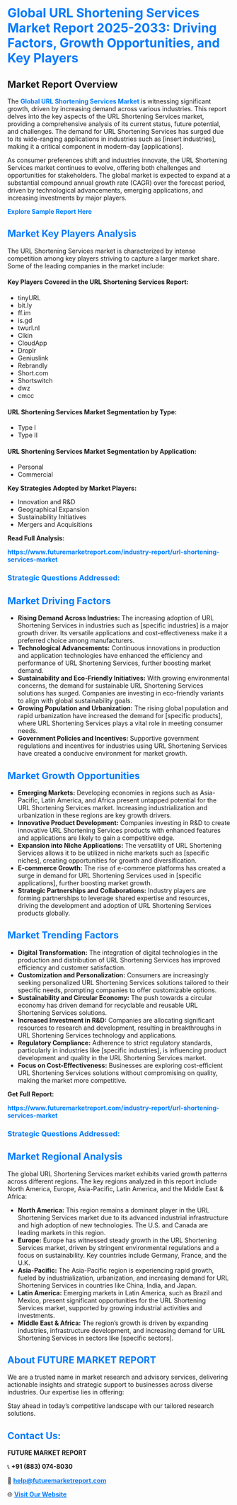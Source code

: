 <h1 style="color: #007BFF;">Global URL Shortening Services Market Report 2025-2033: Driving Factors, Growth Opportunities, and Key Players</h1>

<section id="overview">
<h2>Market Report Overview</h2>
<p>The <a href="https://www.futuremarketreport.com/industry-report/url-shortening-services-market" style="color: #007BFF; text-decoration: none;"><strong>Global URL Shortening Services Market</strong></a> is witnessing significant growth, driven by increasing demand across various industries. This report delves into the key aspects of the URL Shortening Services market, providing a comprehensive analysis of its current status, future potential, and challenges. The demand for URL Shortening Services has surged due to its wide-ranging applications in industries such as [insert industries], making it a critical component in modern-day [applications].</p>
<p>As consumer preferences shift and industries innovate, the URL Shortening Services market continues to evolve, offering both challenges and opportunities for stakeholders. The global market is expected to expand at a substantial compound annual growth rate (CAGR) over the forecast period, driven by technological advancements, emerging applications, and increasing investments by major players.</p>
</section>

<section id="overview">
<p><a href="https://www.futuremarketreport.com/request-sample/reportId=105250" style="color: #007BFF; text-decoration: none;"><strong>Explore Sample Report Here</strong></a></p>
</section>

<section id="key-players">
<h2 style="color: #007BFF;">Market Key Players Analysis</h2>
<p>The URL Shortening Services market is characterized by intense competition among key players striving to capture a larger market share. Some of the leading companies in the market include:</p>
<h4>Key Players Covered in the URL Shortening Services Report:</h4>
<ul><li>tinyURL</li><li>bit.ly</li><li>ff.im</li><li>is.gd</li><li>twurl.nl</li><li>Clkin</li><li>CloudApp</li><li>Droplr</li><li>Geniuslink</li><li>Rebrandly</li><li>Short.com</li><li>Shortswitch</li><li>dwz</li><li>cmcc</li></ul>
<h4>URL Shortening Services Market Segmentation by Type:</h4>
<ul><li>Type I</li><li>Type II</li></ul>

<h4>URL Shortening Services Market Segmentation by Application:</h4>
<ul><li>Personal</li><li>Commercial</li></ul>
<p><strong>Key Strategies Adopted by Market Players:</strong></p>
<ul>
<li>Innovation and R&D</li>
<li>Geographical Expansion</li>
<li>Sustainability Initiatives</li>
<li>Mergers and Acquisitions</li>
</ul>
</section>

<section>
<p><strong>Read Full Analysis: </strong></p><a href="https://www.futuremarketreport.com/industry-report/url-shortening-services-market" style="color: #007BFF; text-decoration: none;"><strong>https://www.futuremarketreport.com/industry-report/url-shortening-services-market</strong></a>
<h3 style="color: #007BFF;">Strategic Questions Addressed:</h3>
</section>

<section id="driving-factors">
<h2 style="color: #007BFF;">Market Driving Factors</h2>
<ul>
<li><strong>Rising Demand Across Industries:</strong> The increasing adoption of URL Shortening Services in industries such as [specific industries] is a major growth driver. Its versatile applications and cost-effectiveness make it a preferred choice among manufacturers.</li>
<li><strong>Technological Advancements:</strong> Continuous innovations in production and application technologies have enhanced the efficiency and performance of URL Shortening Services, further boosting market demand.</li>
<li><strong>Sustainability and Eco-Friendly Initiatives:</strong> With growing environmental concerns, the demand for sustainable URL Shortening Services solutions has surged. Companies are investing in eco-friendly variants to align with global sustainability goals.</li>
<li><strong>Growing Population and Urbanization:</strong> The rising global population and rapid urbanization have increased the demand for [specific products], where URL Shortening Services plays a vital role in meeting consumer needs.</li>
<li><strong>Government Policies and Incentives:</strong> Supportive government regulations and incentives for industries using URL Shortening Services have created a conducive environment for market growth.</li>
</ul>
</section>

<section id="growth-opportunities">
<h2 style="color: #007BFF;">Market Growth Opportunities</h2>
<ul>
<li><strong>Emerging Markets:</strong> Developing economies in regions such as Asia-Pacific, Latin America, and Africa present untapped potential for the URL Shortening Services market. Increasing industrialization and urbanization in these regions are key growth drivers.</li>
<li><strong>Innovative Product Development:</strong> Companies investing in R&D to create innovative URL Shortening Services products with enhanced features and applications are likely to gain a competitive edge.</li>
<li><strong>Expansion into Niche Applications:</strong> The versatility of URL Shortening Services allows it to be utilized in niche markets such as [specific niches], creating opportunities for growth and diversification.</li>
<li><strong>E-commerce Growth:</strong> The rise of e-commerce platforms has created a surge in demand for URL Shortening Services used in [specific applications], further boosting market growth.</li>
<li><strong>Strategic Partnerships and Collaborations:</strong> Industry players are forming partnerships to leverage shared expertise and resources, driving the development and adoption of URL Shortening Services products globally.</li>
</ul>
</section>

<section id="trending-factors">
<h2 style="color: #007BFF;">Market Trending Factors</h2>
<ul>
<li><strong>Digital Transformation:</strong> The integration of digital technologies in the production and distribution of URL Shortening Services has improved efficiency and customer satisfaction.</li>
<li><strong>Customization and Personalization:</strong> Consumers are increasingly seeking personalized URL Shortening Services solutions tailored to their specific needs, prompting companies to offer customizable options.</li>
<li><strong>Sustainability and Circular Economy:</strong> The push towards a circular economy has driven demand for recyclable and reusable URL Shortening Services solutions.</li>
<li><strong>Increased Investment in R&D:</strong> Companies are allocating significant resources to research and development, resulting in breakthroughs in URL Shortening Services technology and applications.</li>
<li><strong>Regulatory Compliance:</strong> Adherence to strict regulatory standards, particularly in industries like [specific industries], is influencing product development and quality in the URL Shortening Services market.</li>
<li><strong>Focus on Cost-Effectiveness:</strong> Businesses are exploring cost-efficient URL Shortening Services solutions without compromising on quality, making the market more competitive.</li>
</ul>
</section>

<section>
<p><strong>Get Full Report: </strong></p><a href="https://www.futuremarketreport.com/industry-report/url-shortening-services-market" style="color: #007BFF; text-decoration: none;"><strong>https://www.futuremarketreport.com/industry-report/url-shortening-services-market</strong></a>
<h3 style="color: #007BFF;">Strategic Questions Addressed:</h3>
</section>


<section id="regional-analysis">
<h2 style="color: #007BFF;">Market Regional Analysis</h2>
<p>The global URL Shortening Services market exhibits varied growth patterns across different regions. The key regions analyzed in this report include North America, Europe, Asia-Pacific, Latin America, and the Middle East & Africa:</p>
<ul>
<li><strong>North America:</strong> This region remains a dominant player in the URL Shortening Services market due to its advanced industrial infrastructure and high adoption of new technologies. The U.S. and Canada are leading markets in this region.</li>
<li><strong>Europe:</strong> Europe has witnessed steady growth in the URL Shortening Services market, driven by stringent environmental regulations and a focus on sustainability. Key countries include Germany, France, and the U.K.</li>
<li><strong>Asia-Pacific:</strong> The Asia-Pacific region is experiencing rapid growth, fueled by industrialization, urbanization, and increasing demand for URL Shortening Services in countries like China, India, and Japan.</li>
<li><strong>Latin America:</strong> Emerging markets in Latin America, such as Brazil and Mexico, present significant opportunities for the URL Shortening Services market, supported by growing industrial activities and investments.</li>
<li><strong>Middle East & Africa:</strong> The region’s growth is driven by expanding industries, infrastructure development, and increasing demand for URL Shortening Services in sectors like [specific sectors].</li>
</ul>
</section>

<footer>
<h2 style="color: #007BFF;">About FUTURE MARKET REPORT</h2>
<p>We are a trusted name in market research and advisory services, delivering actionable insights and strategic support to businesses across diverse industries. Our expertise lies in offering:</p>

<p>Stay ahead in today’s competitive landscape with our tailored research solutions.</p>

<h2 style="color: #007BFF;">Contact Us:</h2>
<p><strong>FUTURE MARKET REPORT</strong></p>
<p>📞 <strong>+91 (883) 074-8030</strong></p>
<p>📧 <strong><a href="mailto:help@futuremarketreport.com" style="color: #007BFF;">help@futuremarketreport.com</a></strong></p>
<p>🌐 <strong><a href="https://www.futuremarketreport.com/" style="color: #007BFF;">Visit Our Website</a></strong></p>
</footer>